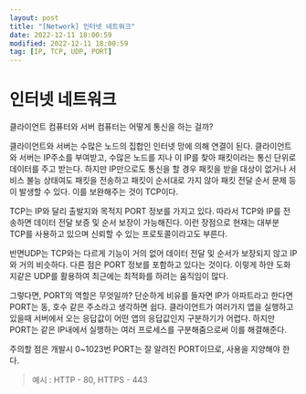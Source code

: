 ```yaml
---
layout: post
title: "[Network] 인터넷 네트워크"
date: 2022-12-11 18:00:59
modified: 2022-12-11 18:00:59
tag: [IP, TCP, UDP, PORT]
---
```


# 인터넷 네트워크
클라이언트 컴퓨터와 서버 컴퓨터는 어떻게 통신을 하는 걸까? 


클라이언트와 서버는 수많은 노드의 집합인 인터넷 망에 의해 연결이 된다. 클라이언트와 서버는 IP주소를 부여받고, 수많은 노드를 지나 이 IP를 찾아 패킷이라는 통신 단위로 데이터를 주고 받는다.
하지만 IP만으로도 통신을 할 경우 패킷을 받을 대상이 없거나 서비스 불능 상태여도 패킷을 전송하고 패킷이 순서대로 가지 않아 패킷 전달 순서 문제 등이 발생할 수 있다.
이를 보완해주는 것이 TCP이다.

TCP는 IP와 달리 출발지와 목적지 PORT 정보를 가지고 있다.
따라서 TCP와 IP를 전송하면 데이터 전달 보증 및 순서 보장이 가능해진다.
이런 장점으로 현재는 대부분 TCP를 사용하고 있으며 신뢰할 수 있는 프로토콜이라고도 부른다.

반면UDP는 TCP와는 다르게 기능이 거의 없어 데이터 전달 및 순서가 보장되지 않고 IP와 거의 비슷하다. 다른 점은 PORT 정보를 포함하고 있다는 것이다.
이렇게 하얀 도화지같은 UDP를 활용하여 최근에는 최적화를 하려는 움직임이 많다.

그렇다면, PORT의 역할은 무엇일까?
단순하게 비유를 들자면 IP가 아파트라고 한다면 PORT는 동, 호수 같은 주소라고 생각하면 쉽다.
클라이언트가 여러가지 앱을 실행하고 있을때 서버에서 오는 응답값이 어떤 앱의 응답값인지 
구분하기가 어렵다. 하지만 PORT는 같은 IP내에서 실행하는 여러 프로세스를 구분해줌으로써 이를 해결해준다.

주의할 점은 개발시 0~1023번 PORT는 잘 알려진 PORT이므로, 사용을 지양해야 한다.
>예시 : HTTP - 80, HTTPS - 443 

